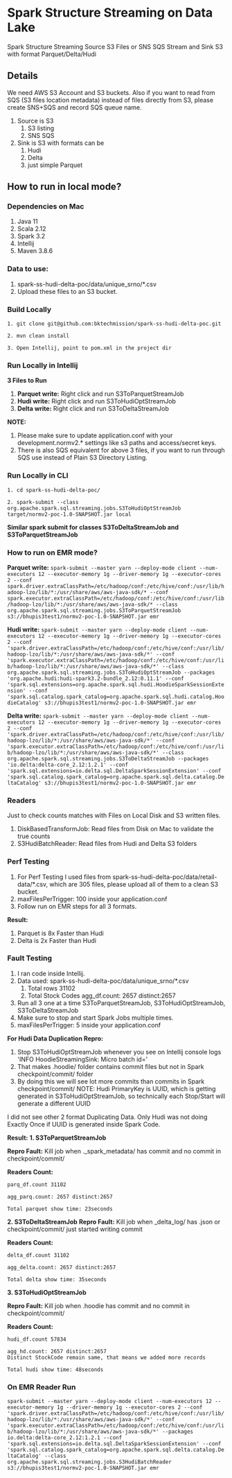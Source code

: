 Spark Structure Streaming on Data Lake
===================================== 
Spark Structure Streaming 
Source S3 Files or SNS SQS Stream and Sink S3 with format Parquet/Delta/Hudi


Details
-------
We need AWS S3 Account and S3 buckets. Also if you want to read from SQS (S3 files location metadata) instead of files directly from S3, please create SNS+SQS and record SQS queue name.
1. Source is S3
   1. S3 listing
   2. SNS SQS
2. Sink is S3 with formats can be
   1. Hudi
   2. Delta
   3. just simple Parquet


How to run in local mode?
-------
### Dependencies on Mac
1. Java 11
2. Scala 2.12
3. Spark 3.2
4. Intellij
5. Maven 3.8.6

### Data to use: 
1. spark-ss-hudi-delta-poc/data/unique_srno/*.csv
2. Upload these files to an S3 bucket.

### Build Locally
`1. git clone git@github.com:bktechmission/spark-ss-hudi-delta-poc.git`

`2. mvn clean install`

`3. Open Intellij, point to pom.xml in the project dir`

### Run Locally in Intellij
**3 Files to Run**
1. **Parquet write:** Right click and run S3ToParquetStreamJob
2. **Hudi write:** Right click and run S3ToHudiOptStreamJob
3. **Delta write:** Right click and run S3ToDeltaStreamJob


**NOTE:**
1. Please make sure to update application.conf with your development.normv2.* settings like s3 paths and access/secret keys.
2. There is also SQS equivalent for above 3 files, if you want to run through SQS use instead of Plain S3 Directory Listing.


### Run Locally in CLI
`1. cd spark-ss-hudi-delta-poc/`

`2. spark-submit --class org.apache.spark.sql.streaming.jobs.S3ToHudiOptStreamJob target/normv2-poc-1.0-SNAPSHOT.jar local`

**Similar spark submit for classes S3ToDeltaStreamJob and S3ToParquetStreamJob**


### How to run on EMR mode?
**Parquet write:**
`spark-submit --master yarn --deploy-mode client --num-executors 12 --executor-memory 1g --driver-memory 1g --executor-cores 2 --conf spark.driver.extraClassPath=/etc/hadoop/conf:/etc/hive/conf:/usr/lib/hadoop-lzo/lib/*:/usr/share/aws/aws-java-sdk/* --conf spark.executor.extraClassPath=/etc/hadoop/conf:/etc/hive/conf:/usr/lib/hadoop-lzo/lib/*:/usr/share/aws/aws-java-sdk/* --class org.apache.spark.sql.streaming.jobs.S3ToParquetStreamJob s3://bhupis3test1/normv2-poc-1.0-SNAPSHOT.jar emr`

**Hudi write:**
`spark-submit --master yarn --deploy-mode client --num-executors 12 --executor-memory 1g --driver-memory 1g --executor-cores 2 --conf 'spark.driver.extraClassPath=/etc/hadoop/conf:/etc/hive/conf:/usr/lib/hadoop-lzo/lib/*:/usr/share/aws/aws-java-sdk/*' --conf 'spark.executor.extraClassPath=/etc/hadoop/conf:/etc/hive/conf:/usr/lib/hadoop-lzo/lib/*:/usr/share/aws/aws-java-sdk/*' --class org.apache.spark.sql.streaming.jobs.S3ToHudiOptStreamJob --packages 'org.apache.hudi:hudi-spark3.2-bundle_2.12:0.11.1' --conf 'spark.sql.extensions=org.apache.spark.sql.hudi.HoodieSparkSessionExtension' --conf 'spark.sql.catalog.spark_catalog=org.apache.spark.sql.hudi.catalog.HoodieCatalog' s3://bhupis3test1/normv2-poc-1.0-SNAPSHOT.jar emr`

**Delta write:**
`spark-submit --master yarn --deploy-mode client --num-executors 12 --executor-memory 1g --driver-memory 1g --executor-cores 2 --conf 'spark.driver.extraClassPath=/etc/hadoop/conf:/etc/hive/conf:/usr/lib/hadoop-lzo/lib/*:/usr/share/aws/aws-java-sdk/*' --conf 'spark.executor.extraClassPath=/etc/hadoop/conf:/etc/hive/conf:/usr/lib/hadoop-lzo/lib/*:/usr/share/aws/aws-java-sdk/*' --class org.apache.spark.sql.streaming.jobs.S3ToDeltaStreamJob --packages 'io.delta:delta-core_2.12:1.2.1' --conf 'spark.sql.extensions=io.delta.sql.DeltaSparkSessionExtension' --conf 'spark.sql.catalog.spark_catalog=org.apache.spark.sql.delta.catalog.DeltaCatalog' s3://bhupis3test1/normv2-poc-1.0-SNAPSHOT.jar emr`

### Readers
Just to check counts matches with Files on Local Disk and S3 written files.
1. DiskBasedTransformJob: Read files from Disk on Mac to validate the true counts
2. S3HudiBatchReader: Read files from Hudi and Delta S3 folders

### Perf Testing
1. For Perf Testing I used files from spark-ss-hudi-delta-poc/data/retail-data/*.csv, which are 305 files, please upload all of them to a clean S3 bucket. 
2. maxFilesPerTrigger: 100 inside your application.conf
3. Follow run on EMR steps for all 3 formats.

**Result:**
1. Parquet is 8x Faster than Hudi
2. Delta is 2x Faster than Hudi


### Fault Testing
1. I ran code inside Intellij.
2. Data used: spark-ss-hudi-delta-poc/data/unique_srno/*.csv
   1. Total rows 31102 
   2. Total Stock Codes agg_df.count: 2657 distinct:2657
3. Run all 3 one at a time S3ToParquetStreamJob, S3ToHudiOptStreamJob, S3ToDeltaStreamJob
4. Make sure to stop and start Spark Jobs multiple times.
5. maxFilesPerTrigger: 5 inside your application.conf

**For Hudi Data Duplication Repro:** 
1. Stop S3ToHudiOptStreamJob whenever you see on Intellij console logs 'INFO HoodieStreamingSink: Micro batch id='
2. That makes .hoodie/ folder contains commit files but not in Spark checkpoint/commit/ folder 
3. By doing this we will see lot more commits than commits in Spark checkpoint/commit/
NOTE: Hudi PrimaryKey is UUID, which is getting generated in S3ToHudiOptStreamJob, so technically each Stop/Start will generate a different UUID

I did not see other 2 format Duplicating Data. Only Hudi was not doing Exactly Once if UUID is generated inside Spark Code.

**Result:**
**1. S3ToParquetStreamJob**

**Repro Fault:** Kill job when ._spark_metadata/ has commit and no commit in checkpoint/commit/

**Readers Count:**

`parq_df.count 31102`

`agg_parq.count: 2657 distinct:2657`

`Total parquet show time: 23seconds`

**2. S3ToDeltaStreamJob**
**Repro Fault:** Kill job when _delta_log/ has .json or checkpoint/commit/ just started writing commit
   
**Readers Count:**

`delta_df.count 31102`

`agg_delta.count: 2657 distinct:2657`

`Total delta show time: 35seconds`

**3. S3ToHudiOptStreamJob**

**Repro Fault:** Kill job when .hoodie has commit and no commit in checkpoint/commit/
   
**Readers Count:**

`hudi_df.count 57834`

`agg_hd.count: 2657 distinct:2657`      
`Distinct StockCode remain same, that means we added more records`

`Total hudi show time: 48seconds`

### On EMR Reader Run
`spark-submit --master yarn --deploy-mode client --num-executors 12 --executor-memory 1g --driver-memory 1g --executor-cores 2 --conf 'spark.driver.extraClassPath=/etc/hadoop/conf:/etc/hive/conf:/usr/lib/hadoop-lzo/lib/*:/usr/share/aws/aws-java-sdk/*' --conf 'spark.executor.extraClassPath=/etc/hadoop/conf:/etc/hive/conf:/usr/lib/hadoop-lzo/lib/*:/usr/share/aws/aws-java-sdk/*' --packages io.delta:delta-core_2.12:1.2.1 --conf 'spark.sql.extensions=io.delta.sql.DeltaSparkSessionExtension' --conf 'spark.sql.catalog.spark_catalog=org.apache.spark.sql.delta.catalog.DeltaCatalog' --class org.apache.spark.sql.streaming.jobs.S3HudiBatchReader s3://bhupis3test1/normv2-poc-1.0-SNAPSHOT.jar emr`



